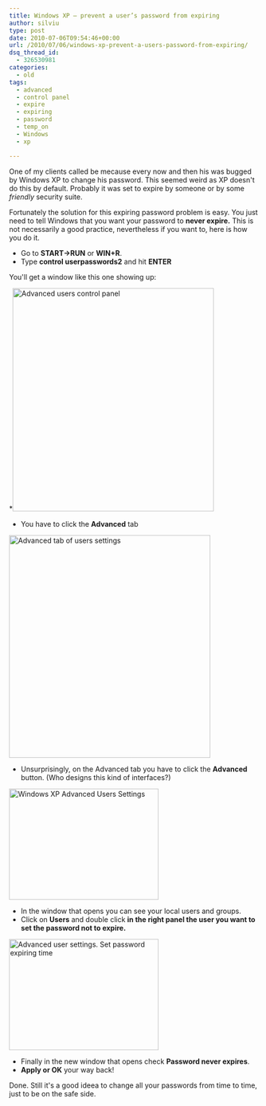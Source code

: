 ```yaml
---
title: Windows XP – prevent a user’s password from expiring
author: silviu
type: post
date: 2010-07-06T09:54:46+00:00
url: /2010/07/06/windows-xp-prevent-a-users-password-from-expiring/
dsq_thread_id:
  - 326530981
categories:
  - old
tags:
  - advanced
  - control panel
  - expire
  - expiring
  - password
  - temp_on
  - Windows
  - xp

---
```

One of my clients called be mecause every now and then his was bugged by Windows XP to change his password. This seemed weird as XP doesn't do this by default. Probably it was set to expire by someone or by some _friendly_ security suite.

Fortunately the solution for this expiring password problem is easy. You just need to tell Windows that you want your password to **never expire.** This is not necessarily a good practice, nevertheless if you want to, here is how you do it.

  * Go to **START->RUN** or **WIN+R**.
  * Type **control userpasswords2** and hit **ENTER**

You'll get a window like this one showing up:

  *<img decoding="async" loading="lazy" class="aligncenter size-full wp-image-1028" title="xp_user_accounts2" src="http://blog.silviuvulcan.ro/wp-content/uploads/sites/2/2010/07/xp_user_accounts2.jpg" alt="Advanced users control panel" width="404" height="448" /> 

  * You have to click the **Advanced** tab

<img decoding="async" loading="lazy" class="aligncenter size-full wp-image-1029" title="xp_user_accounts2_advanced" src="http://blog.silviuvulcan.ro/wp-content/uploads/sites/2/2010/07/xp_user_accounts2_advanced.jpg" alt="Advanced tab of users settings" width="404" height="447" /> 

  * Unsurprisingly, on the Advanced tab you have to click the **Advanced** button. (Who designs this kind of interfaces?)

[<img decoding="async" loading="lazy" class="aligncenter wp-image-1030 size-medium" title="xp_user_accounts_edit_user" src="http://blog.silviuvulcan.ro/wp-content/uploads/sites/2/2010/07/xp_user_accounts_edit_user-300x223.jpg" alt="Windows XP Advanced Users Settings" width="300" height="223" />][1]

  * In the window that opens you can see your local users and groups.
  * Click on **Users** and double click **in the right panel the user you want to set the password not to expire.**

[<img decoding="async" loading="lazy" class="aligncenter size-medium wp-image-1031" title="xp_user_accounts_edit_user_expire_password" src="http://blog.silviuvulcan.ro/wp-content/uploads/sites/2/2010/07/xp_user_accounts_edit_user_expire_password-300x223.jpg" alt="Advanced user settings. Set password expiring time" width="300" height="223" />][2]

  * Finally in the new window that opens check **Password never expires**.
  * **Apply or OK** your way back!

Done. Still it's a good ideea to change all your passwords from time to time, just to be on the safe side.

 [1]: http://blog.silviuvulcan.ro/wp-content/uploads/sites/2/2010/07/xp_user_accounts_edit_user.jpg
 [2]: http://blog.silviuvulcan.ro/wp-content/uploads/sites/2/2010/07/xp_user_accounts_edit_user_expire_password.jpg